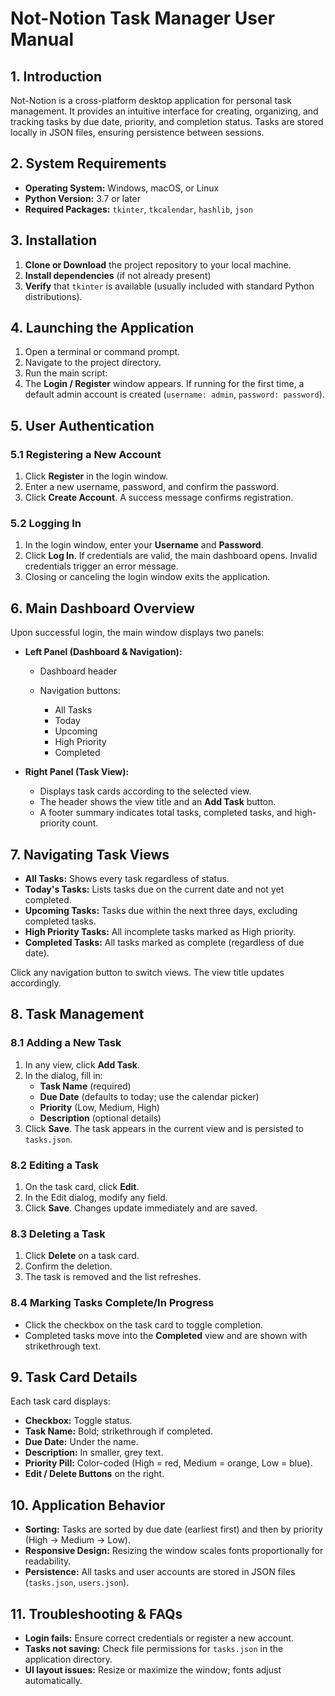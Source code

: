 # Not-Notion Task Manager User Manual

## 1. Introduction

Not-Notion is a cross-platform desktop application for personal task management. It provides an intuitive interface for creating, organizing, and tracking tasks by due date, priority, and completion status. Tasks are stored locally in JSON files, ensuring persistence between sessions.

## 2. System Requirements

- **Operating System:** Windows, macOS, or Linux
- **Python Version:** 3.7 or later
- **Required Packages:** `tkinter`, `tkcalendar`, `hashlib`, `json`

## 3. Installation

1. **Clone or Download** the project repository to your local machine.
2. **Install dependencies** (if not already present)
3. **Verify** that `tkinter` is available (usually included with standard Python distributions).

## 4. Launching the Application

1. Open a terminal or command prompt.
2. Navigate to the project directory.
3. Run the main script:
4. The **Login / Register** window appears. If running for the first time, a default admin account is created (`username: admin`, `password: password`).

## 5. User Authentication

### 5.1 Registering a New Account

1. Click **Register** in the login window.
2. Enter a new username, password, and confirm the password.
3. Click **Create Account**. A success message confirms registration.

### 5.2 Logging In

1. In the login window, enter your **Username** and **Password**.
2. Click **Log In**. If credentials are valid, the main dashboard opens. Invalid credentials trigger an error message.
3. Closing or canceling the login window exits the application.

## 6. Main Dashboard Overview

Upon successful login, the main window displays two panels:

- **Left Panel (Dashboard & Navigation):**

  - Dashboard header
  - Navigation buttons:

    - All Tasks
    - Today
    - Upcoming
    - High Priority
    - Completed

- **Right Panel (Task View):**

  - Displays task cards according to the selected view.
  - The header shows the view title and an **Add Task** button.
  - A footer summary indicates total tasks, completed tasks, and high-priority count.

## 7. Navigating Task Views

- **All Tasks:** Shows every task regardless of status.
- **Today's Tasks:** Lists tasks due on the current date and not yet completed.
- **Upcoming Tasks:** Tasks due within the next three days, excluding completed tasks.
- **High Priority Tasks:** All incomplete tasks marked as High priority.
- **Completed Tasks:** All tasks marked as complete (regardless of due date).

Click any navigation button to switch views. The view title updates accordingly.

## 8. Task Management

### 8.1 Adding a New Task

1. In any view, click **Add Task**.
2. In the dialog, fill in:
   - **Task Name** (required)
   - **Due Date** (defaults to today; use the calendar picker)
   - **Priority** (Low, Medium, High)
   - **Description** (optional details)
3. Click **Save**. The task appears in the current view and is persisted to `tasks.json`.

### 8.2 Editing a Task

1. On the task card, click **Edit**.
2. In the Edit dialog, modify any field.
3. Click **Save**. Changes update immediately and are saved.

### 8.3 Deleting a Task

1. Click **Delete** on a task card.
2. Confirm the deletion.
3. The task is removed and the list refreshes.

### 8.4 Marking Tasks Complete/In Progress

- Click the checkbox on the task card to toggle completion.
- Completed tasks move into the **Completed** view and are shown with strikethrough text.

## 9. Task Card Details

Each task card displays:

- **Checkbox:** Toggle status.
- **Task Name:** Bold; strikethrough if completed.
- **Due Date:** Under the name.
- **Description:** In smaller, grey text.
- **Priority Pill:** Color-coded (High = red, Medium = orange, Low = blue).
- **Edit / Delete Buttons** on the right.

## 10. Application Behavior

- **Sorting:** Tasks are sorted by due date (earliest first) and then by priority (High → Medium → Low).
- **Responsive Design:** Resizing the window scales fonts proportionally for readability.
- **Persistence:** All tasks and user accounts are stored in JSON files (`tasks.json`, `users.json`).

## 11. Troubleshooting & FAQs

- **Login fails:** Ensure correct credentials or register a new account.
- **Tasks not saving:** Check file permissions for `tasks.json` in the application directory.
- **UI layout issues:** Resize or maximize the window; fonts adjust automatically.
